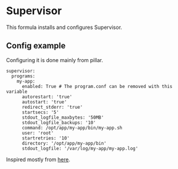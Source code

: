 Supervisor
==========

This formula installs and configures Supervisor.

Config example
--------------

Configuring it is done mainly from pillar.

```
supervisor:
  programs:
    my-app:
      enabled: True # The program.conf can be removed with this variable
      autorestart: 'true'
      autostart: 'true'
      redirect_stderr: 'true'
      startsecs: '5'
      stdout_logfile_maxbytes: '50MB'
      stdout_logfile_backups: '10'
      command: /opt/app/my-app/bin/my-app.sh
      user: 'root'
      startretries: '10'
      directory: '/opt/app/my-app/bin'
      stdout_logfile: '/var/log/my-app/my-app.log'
```


Inspired mostly from [here](https://github.com/bigbosst/supervisor-formula).
